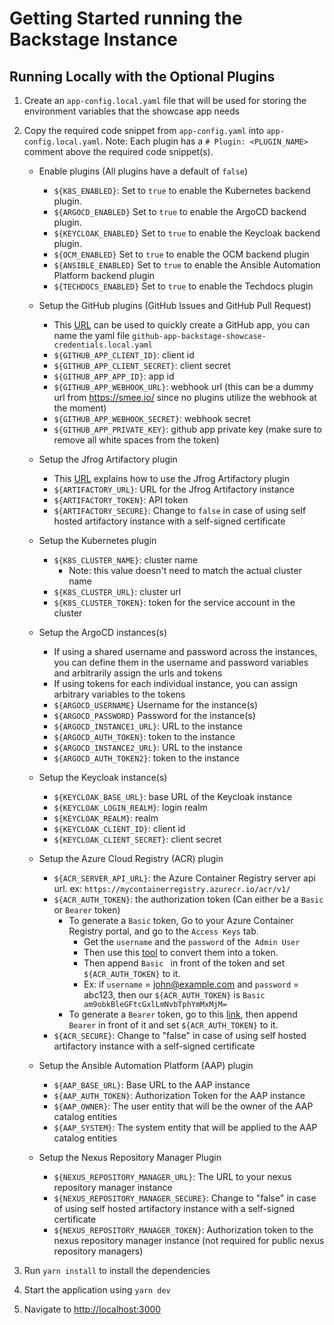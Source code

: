 # Getting Started running the Backstage Instance

## Running Locally with the Optional Plugins

1. Create an `app-config.local.yaml` file that will be used for storing the environment variables that the showcase app needs
2. Copy the required code snippet from `app-config.yaml` into `app-config.local.yaml`. Note: Each plugin has a `# Plugin: <PLUGIN_NAME>` comment above the required code snippet(s).

   - Enable plugins (All plugins have a default of `false`)

     - `${K8S_ENABLED}`: Set to `true` to enable the Kubernetes backend plugin.
     - `${ARGOCD_ENABLED}` Set to `true` to enable the ArgoCD backend plugin.
     - `${KEYCLOAK_ENABLED}` Set to `true` to enable the Keycloak backend plugin.
     - `${OCM_ENABLED}` Set to `true` to enable the OCM backend plugin
     - `${ANSIBLE_ENABLED}` Set to `true` to enable the Ansible Automation Platform backend plugin
     - `${TECHDOCS_ENABLED}` Set to `true` to enable the Techdocs plugin

   - Setup the GitHub plugins (GitHub Issues and GitHub Pull Request)

     - This [URL](https://backstage.io/docs/integrations/github/github-apps) can be used to quickly create a GitHub app, you can name the yaml file `github-app-backstage-showcase-credentials.local.yaml`
     - `${GITHUB_APP_CLIENT_ID}`: client id
     - `${GITHUB_APP_CLIENT_SECRET}`: client secret
     - `${GITHUB_APP_APP_ID}`: app id
     - `${GITHUB_APP_WEBHOOK_URL}`: webhook url (this can be a dummy url from https://smee.io/ since no plugins utilize the webhook at the moment)
     - `${GITHUB_APP_WEBHOOK_SECRET}`: webhook secret
     - `${GITHUB_APP_PRIVATE_KEY}`: github app private key (make sure to remove all white spaces from the token)

   - Setup the Jfrog Artifactory plugin

     - This [URL](https://github.com/janus-idp/backstage-plugins/tree/main/plugins/jfrog-artifactory#getting-started) explains how to use the Jfrog Artifactory plugin
     - `${ARTIFACTORY_URL}`: URL for the Jfrog Artifactory instance
     - `${ARTIFACTORY_TOKEN}`: API token
     - `${ARTIFACTORY_SECURE}`: Change to `false` in case of using self hosted artifactory instance with a self-signed certificate

   - Setup the Kubernetes plugin

     - `${K8S_CLUSTER_NAME}`: cluster name
       - Note: this value doesn't need to match the actual cluster name
     - `${K8S_CLUSTER_URL}`: cluster url
     - `${K8S_CLUSTER_TOKEN}`: token for the service account in the cluster

   - Setup the ArgoCD instances(s)

     - If using a shared username and password across the instances, you can define them in the username and password variables and arbitrarily assign the urls and tokens
     - If using tokens for each individual instance, you can assign arbitrary variables to the tokens
     - `${ARGOCD_USERNAME}` Username for the instance(s)
     - `${ARGOCD_PASSWORD}` Password for the instance(s)
     - `${ARGOCD_INSTANCE1_URL}`: URL to the instance
     - `${ARGOCD_AUTH_TOKEN}`: token to the instance
     - `${ARGOCD_INSTANCE2_URL}`: URL to the instance
     - `${ARGOCD_AUTH_TOKEN2}`: token to the instance

   - Setup the Keycloak instance(s)

     - `${KEYCLOAK_BASE_URL}`: base URL of the Keycloak instance
     - `${KEYCLOAK_LOGIN_REALM}`: login realm
     - `${KEYCLOAK_REALM}`: realm
     - `${KEYCLOAK_CLIENT_ID}`: client id
     - `${KEYCLOAK_CLIENT_SECRET}`: client secret

   - Setup the Azure Cloud Registry (ACR) plugin
     - `${ACR_SERVER_API_URL}`: the Azure Container Registry server api url. ex: `https://mycontainerregistry.azurecr.io/acr/v1/`
     - `${ACR_AUTH_TOKEN}`: the authorization token (Can either be a `Basic` or `Bearer` token)
       - To generate a `Basic` token, Go to your Azure Container Registry portal, and go to the `Access Keys` tab.
         - Get the `username` and the `password` of the` Admin User`
         - Then use this [tool](https://www.debugbear.com/basic-auth-header-generator) to convert them into a token.
         - Then append `Basic ` in front of the token and set `${ACR_AUTH_TOKEN}` to it.
         - Ex: if `username` = john@example.com and `password` = abc123, then our `${ACR_AUTH_TOKEN}` is `Basic am9obkBleGFtcGxlLmNvbTphYmMxMjM=`
       - To generate a `Bearer` token, go to this [link](https://learn.microsoft.com/en-us/azure/container-registry/container-registry-authentication?tabs=azure-cli), then append `Bearer` in front of it and set `${ACR_AUTH_TOKEN}` to it.
     - `${ACR_SECURE}`: Change to "false" in case of using self hosted artifactory instance with a self-signed certificate
   - Setup the Ansible Automation Platform (AAP) plugin
     - `${AAP_BASE_URL}`: Base URL to the AAP instance
     - `${AAP_AUTH_TOKEN}`: Authorization Token for the AAP instance
     - `${AAP_OWNER}`: The user entity that will be the owner of the AAP catalog entities
     - `${AAP_SYSTEM}`: The system entity that will be applied to the AAP catalog entities
   - Setup the Nexus Repository Manager Plugin
     - `${NEXUS_REPOSITORY_MANAGER_URL}`: The URL to your nexus repository manager instance
     - `${NEXUS_REPOSITORY_MANAGER_SECURE}`: Change to "false" in case of using self hosted artifactory instance with a self-signed certificate
     - `${NEXUS_REPOSITORY_MANAGER_TOKEN}`: Authorization token to the nexus repository manager instance (not required for public nexus repository managers)

3. Run `yarn install` to install the dependencies
4. Start the application using `yarn dev`
5. Navigate to <http://localhost:3000>
